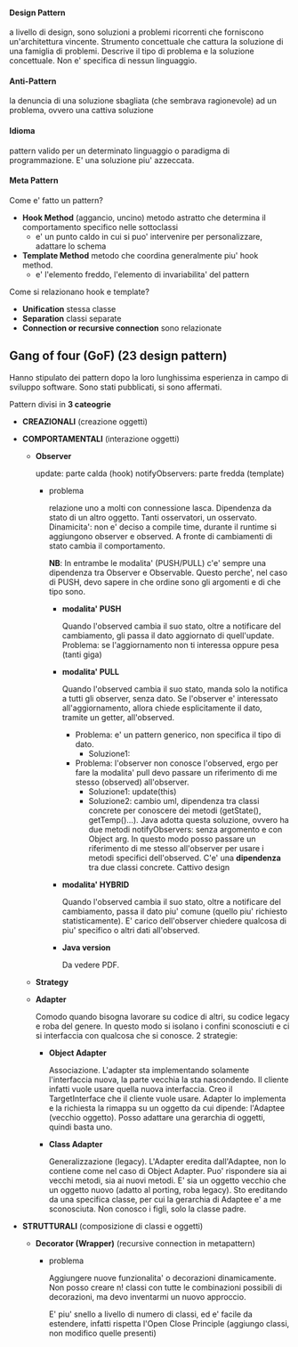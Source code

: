 #### Design Pattern
a livello di design, sono soluzioni a problemi ricorrenti che forniscono un'architettura vincente. Strumento concettuale che cattura la soluzione di una famiglia di problemi. Descrive il tipo di problema e la soluzione concettuale. Non e' specifica di nessun linguaggio.

#### Anti-Pattern
la denuncia di una soluzione sbagliata (che sembrava ragionevole) ad un problema, ovvero una cattiva soluzione

#### Idioma
pattern valido per un determinato linguaggio o paradigma di programmazione. E' una soluzione piu' azzeccata.

#### Meta Pattern
Come e' fatto un pattern?
- **Hook Method** (aggancio, uncino) metodo astratto che determina il comportamento specifico nelle sottoclassi
	- e' un punto caldo in cui si puo' intervenire per personalizzare, adattare lo schema
- **Template Method** metodo che coordina generalmente piu' hook method.
	- e' l'elemento freddo, l'elemento di invariabilita' del pattern

Come si relazionano hook e template?
- **Unification** stessa classe
- **Separation** classi separate
- **Connection or recursive connection** sono relazionate

## Gang of four (GoF) (23 design pattern)
Hanno stipulato dei pattern dopo la loro lunghissima esperienza in campo di sviluppo software. Sono stati pubblicati, si sono affermati.

Pattern divisi in **3 cateogrie**
- **CREAZIONALI** (creazione oggetti)
- **COMPORTAMENTALI** (interazione oggetti)
	- **Observer**

		update: parte calda (hook)
		notifyObservers: parte fredda (template)

		- problema

			relazione uno a molti con connessione lasca. Dipendenza da stato di un altro oggetto. Tanti osservatori, un osservato. Dinamicita': non e' deciso a compile time, durante il runtime si aggiungono observer e observed. A fronte di cambiamenti di stato cambia il comportamento.

			**NB**: In entrambe le modalita' (PUSH/PULL) c'e' sempre una dipendenza tra Observer e Observable. Questo perche', nel caso di PUSH, devo sapere in che ordine sono gli argomenti e di che tipo sono.

			- **modalita' PUSH**

				Quando l'observed cambia il suo stato, oltre a notificare del cambiamento, gli passa il dato aggiornato di quell'update. Problema: se l'aggiornamento non ti interessa oppure pesa (tanti giga)

			- **modalita' PULL**

				Quando l'observed cambia il suo stato, manda solo la notifica a tutti gli observer, senza dato. Se l'observer e' interessato all'aggiornamento, allora chiede esplicitamente il dato, tramite un getter, all'observed.
				- Problema: e' un pattern generico, non specifica il tipo di dato.
					- Soluzione1:
				- Problema: l'observer non conosce l'observed, ergo per fare la modalita' pull devo passare un riferimento di me stesso (observed) all'observer.
					- Soluzione1: update(this)
					- Soluzione2: cambio uml, dipendenza tra classi concrete per conoscere dei metodi (getState(), getTemp()...). Java adotta questa soluzione, ovvero ha due metodi notifyObservers: senza argomento e con Object arg. In questo modo posso passare un riferimento di me stesso all'observer per usare i metodi specifici dell'observed. C'e' una **dipendenza** tra due classi concrete. Cattivo design

			- **modalita' HYBRID**

				Quando l'observed cambia il suo stato, oltre a notificare del cambiamento, passa il dato piu' comune (quello piu' richiesto statisticamente). E' carico dell'observer chiedere qualcosa di piu' specifico o altri dati all'observed.

			- **Java version**

				Da vedere PDF.

	- **Strategy**
	- **Adapter**

		Comodo quando bisogna lavorare su codice di altri, su codice legacy e roba del genere. In questo modo si isolano i confini sconosciuti e ci si interfaccia con qualcosa che si conosce. 2 strategie:

		- **Object Adapter**

			Associazione. L'adapter sta implementando solamente l'interfaccia nuova, la parte vecchia la sta nascondendo. Il cliente infatti vuole usare quella nuova interfaccia. Creo il TargetInterface che il cliente vuole usare. Adapter lo implementa e la richiesta la rimappa su un oggetto da cui dipende: l'Adaptee (vecchio oggetto). Posso adattare una gerarchia di oggetti, quindi basta uno.

		- **Class Adapter**

			Generalizzazione (legacy). L'Adapter eredita dall'Adaptee, non lo contiene come nel caso di Object Adapter. Puo' rispondere sia ai vecchi metodi, sia ai nuovi metodi. E' sia un oggetto vecchio che un oggetto nuovo (adatto al porting, roba legacy). Sto ereditando da una specifica classe, per cui la gerarchia di Adaptee e' a me sconosciuta. Non conosco i figli, solo la classe padre.

- **STRUTTURALI** (composizione di classi e oggetti)
	- **Decorator (Wrapper)** (recursive connection in metapattern)

		- problema

			Aggiungere nuove funzionalita' o decorazioni dinamicamente. Non posso creare n! classi con tutte le combinazioni possibili di decorazioni, ma devo inventarmi un nuovo approccio.

			E' piu' snello a livello di numero di classi, ed e' facile da estendere, infatti rispetta l'Open Close Principle (aggiungo classi, non modifico quelle presenti)
